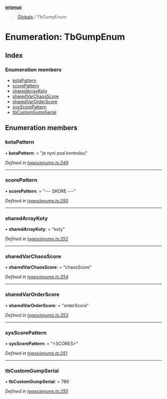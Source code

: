 **[orionuo](../README.md)**

> [Globals](../globals.md) / TbGumpEnum

# Enumeration: TbGumpEnum

## Index

### Enumeration members

* [kotaPattern](tbgumpenum.md#kotapattern)
* [scorePattern](tbgumpenum.md#scorepattern)
* [sharedArrayKoty](tbgumpenum.md#sharedarraykoty)
* [sharedVarChaosScore](tbgumpenum.md#sharedvarchaosscore)
* [sharedVarOrderScore](tbgumpenum.md#sharedvarorderscore)
* [sysScorePattern](tbgumpenum.md#sysscorepattern)
* [tbCustomGumpSerial](tbgumpenum.md#tbcustomgumpserial)

## Enumeration members

### kotaPattern

•  **kotaPattern**:  = "je nyni pod kontrolou"

*Defined in [types/enums.ts:249](https://github.com/msviha/orionuo/blob/5345ecb/src/types/enums.ts#L249)*

___

### scorePattern

•  **scorePattern**:  = "--- SKORE ---"

*Defined in [types/enums.ts:250](https://github.com/msviha/orionuo/blob/5345ecb/src/types/enums.ts#L250)*

___

### sharedArrayKoty

•  **sharedArrayKoty**:  = "koty"

*Defined in [types/enums.ts:252](https://github.com/msviha/orionuo/blob/5345ecb/src/types/enums.ts#L252)*

___

### sharedVarChaosScore

•  **sharedVarChaosScore**:  = "chaosScore"

*Defined in [types/enums.ts:254](https://github.com/msviha/orionuo/blob/5345ecb/src/types/enums.ts#L254)*

___

### sharedVarOrderScore

•  **sharedVarOrderScore**:  = "orderScore"

*Defined in [types/enums.ts:253](https://github.com/msviha/orionuo/blob/5345ecb/src/types/enums.ts#L253)*

___

### sysScorePattern

•  **sysScorePattern**:  = "\<SCORES>"

*Defined in [types/enums.ts:251](https://github.com/msviha/orionuo/blob/5345ecb/src/types/enums.ts#L251)*

___

### tbCustomGumpSerial

•  **tbCustomGumpSerial**:  = 786

*Defined in [types/enums.ts:255](https://github.com/msviha/orionuo/blob/5345ecb/src/types/enums.ts#L255)*
